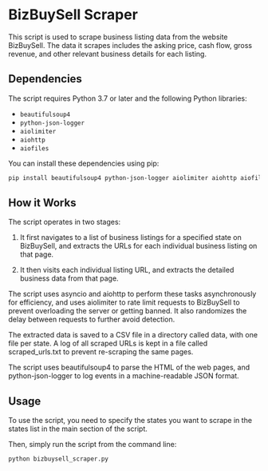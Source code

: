 # BizBuySell Scraper

This script is used to scrape business listing data from the website BizBuySell. The data it scrapes includes the asking price, cash flow, gross revenue, and other relevant business details for each listing.

## Dependencies

The script requires Python 3.7 or later and the following Python libraries:

- `beautifulsoup4`
- `python-json-logger`
- `aiolimiter`
- `aiohttp`
- `aiofiles`

You can install these dependencies using pip:

```bash
pip install beautifulsoup4 python-json-logger aiolimiter aiohttp aiofiles
```

## How it Works

The script operates in two stages:

1. It first navigates to a list of business listings for a specified state on BizBuySell, and extracts the URLs for each individual business listing on that page.

2. It then visits each individual listing URL, and extracts the detailed business data from that page.

The script uses asyncio and aiohttp to perform these tasks asynchronously for efficiency, and uses aiolimiter to rate limit requests to BizBuySell to prevent overloading the server or getting banned. It also randomizes the delay between requests to further avoid detection.

The extracted data is saved to a CSV file in a directory called data, with one file per state. A log of all scraped URLs is kept in a file called scraped_urls.txt to prevent re-scraping the same pages.

The script uses beautifulsoup4 to parse the HTML of the web pages, and python-json-logger to log events in a machine-readable JSON format.

## Usage

To use the script, you need to specify the states you want to scrape in the states list in the main section of the script.

Then, simply run the script from the command line:
```bash
python bizbuysell_scraper.py
```